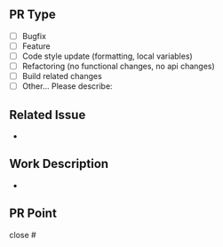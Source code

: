 ## PR Type
- [ ] Bugfix
- [ ] Feature
- [ ] Code style update (formatting, local variables)
- [ ] Refactoring (no functional changes, no api changes)
- [ ] Build related changes
- [ ] Other... Please describe:

## Related Issue
- 

## Work Description
-

## PR Point

close #
